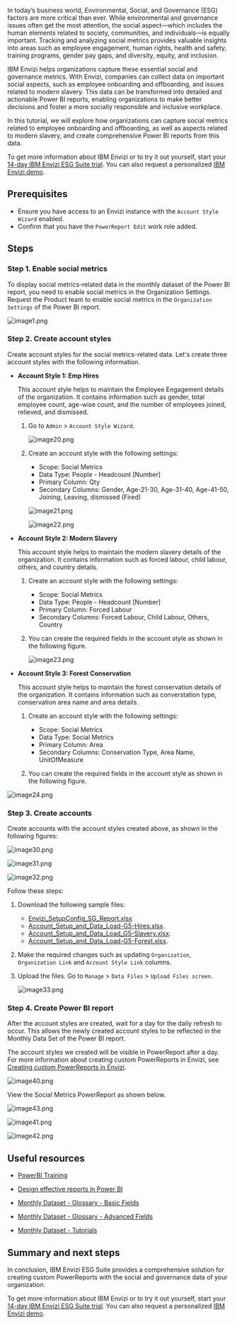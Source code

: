In today’s business world, Environmental, Social, and Governance (ESG) factors are more critical than ever. While environmental and governance issues often get the most attention, the social aspect—which includes the human elements related to society, communities, and individuals—is equally important. Tracking and analyzing social metrics provides valuable insights into areas such as employee engagement, human rights, health and safety, training programs, gender pay gaps, and diversity, equity, and inclusion.

IBM Envizi helps organizations capture these essential social and governance metrics. With Envizi, companies can collect data on important social aspects, such as employee onboarding and offboarding, and issues related to modern slavery. This data can be transformed into detailed and actionable Power BI reports, enabling organizations to make better decisions and foster a more socially responsible and inclusive workplace.

In this tutorial, we will explore how organizations can capture social metrics related to employee onboarding and offboarding, as well as aspects related to modern slavery, and create comprehensive Power BI reports from this data.

To get more information about IBM Envizi or to try it out yourself, start your [14-day IBM Envizi ESG Suite trial](https://www.ibm.com/account/reg/us-en/signup?utm_source=skills_network&utm_content=in_lab_content_link&utm_id=Lab-504&formid=urx-51938&cm_sp=ibmdev-_-developer-_-trial). You can also request a personalized [IBM Envizi demo](https://www.ibm.com/account/reg/us-en/signup?utm_source=skills_network&utm_content=in_lab_content_link&utm_id=Lab-504&formid=DEMO-envizi&cm_sp=ibmdev-_-developer-_-trial).

## Prerequisites

- Ensure you have access to an Envizi instance with the `Account Style Wizard` enabled.
- Confirm that you have the `PowerReport Edit` work role added.

## Steps

### Step 1. Enable social metrics

To display social metrics-related data in the monthly dataset of the Power BI report, you need to enable social metrics in the Organization Settings. Request the Product team to enable social metrics in the `Organization Settings` of the Power BI report.

![image1.png](https://cf-courses-data.s3.us.cloud-object-storage.appdomain.cloud/vDFpeTamx8NGvjAaby3GwQ/image1.png)

### Step 2. Create account styles

Create account styles for the social metrics-related data. Let's create three account styles with the following information.

- **Account Style 1: Emp Hires**

	This account style helps to maintain the Employee Engagement details of the organization. It contains information such as gender, total employee count, age-wise count, and the number of employees joined, relieved, and dismissed.

  1. Go to `Admin` > `Account Style Wizard`.

     ![image20.png](https://cf-courses-data.s3.us.cloud-object-storage.appdomain.cloud/k_RQ5oOwKrXh3VWHZc5b7Q/image20.png)

  2. Create an account style with the following settings:

		- Scope: Social Metrics
		- Data Type: People - Headcount [Number]
		- Primary Column: Qty
		- Secondary Columns: Gender, Age-21-30, Age-31-40, Age-41-50, Joining, Leaving, dismissed (Fired)

	 ![image21.png](https://cf-courses-data.s3.us.cloud-object-storage.appdomain.cloud/qb7QQfCY6d7RiQJ5N2UVXw/image21.png)

     ![image22.png](https://cf-courses-data.s3.us.cloud-object-storage.appdomain.cloud/fLvNqyX7pSWr7wlApCcXCA/image22.png)


- **Account Style 2: Modern Slavery**

	This account style helps to maintain the modern slavery details of the organization. It contains information such as forced labour, child labour, others, and country details.

   1. Create an account style with the following settings:

		- Scope: Social Metrics
		- Data Type: People - Headcount [Number]
		- Primary Column: Forced Labour
		- Secondary Columns: Forced Labour, Child Labour, Others, Country

   2. You can create the required fields in the account style as shown in the following figure.

   	  ![image23.png](https://cf-courses-data.s3.us.cloud-object-storage.appdomain.cloud/caXy0al2aKoLfpDsVMDxAg/image23.png)

- **Account Style 3: Forest Conservation**

	This account style helps to maintain the forest conservation details of the organization. It contains information such as converstation type, conservation area name and area details.

   1. Create an account style with the following settings:

		- Scope: Social Metrics
		- Data Type: Social Metrics
		- Primary Column: Area
		- Secondary Columns: Conservation Type, Area Name, UnitOfMeasure

   2. You can create the required fields in the account style as shown in the following figure.

![image24.png](https://cf-courses-data.s3.us.cloud-object-storage.appdomain.cloud/XDpt2tlNAZlfx3yblxVB8A/image24.png)

### Step 3. Create accounts

Create accounts with the account styles created above, as shown in the following figures:

![image30.png](https://cf-courses-data.s3.us.cloud-object-storage.appdomain.cloud/sanZqTa8xbAMdw-FxLtXDg/image30.png)

![image31.png](https://cf-courses-data.s3.us.cloud-object-storage.appdomain.cloud/QLRDaQldwpumOB56j-gPBg/image31.png)

![image32.png](https://cf-courses-data.s3.us.cloud-object-storage.appdomain.cloud/mvKjtq39nkG7bRNQIm5WFQ/image32.png)




Follow these steps:

1. Download the following sample files:

	- [Envizi_SetupConfig_SG_Report.xlsx](https://cf-courses-data.s3.us.cloud-object-storage.appdomain.cloud/8KGYi6-Q3ZLtdYfFaLf24Q/Envizi-SetupConfig-SG-Report.xlsx  "Envizi_SetupConfig_SG_Report.xlsx")
	- [Account_Setup_and_Data_Load-G5-Hires.xlsx](https://cf-courses-data.s3.us.cloud-object-storage.appdomain.cloud/vKaO1b_-FcmfduwmtiQFhA/Account-Setup-and-Data-Load-G5-Hires.xlsx "Account_Setup_and_Data_Load-G5-Hires.xlsx").
	- [Account_Setup_and_Data_Load_G5-Slavery.xlsx](https://cf-courses-data.s3.us.cloud-object-storage.appdomain.cloud/IohLtLhk4zLHOGb691MBfg/Account-Setup-and-Data-Load-G5-Slavery.xlsx "Account_Setup_and_Data_Load_G5-Slavery.xlsx").
	- [Account_Setup_and_Data_Load-G5-Forest.xlsx](https://cf-courses-data.s3.us.cloud-object-storage.appdomain.cloud/5kDmogNIm6fWKHppgQSvhA/Account-Setup-and-Data-Load-G5-Forest.xlsx "Account_Setup_and_Data_Load-G5-Forest.xlsx").

2. Make the required changes such as updating `Organization`, `Organization Link` and `Account Style Link` columns.

3. Upload the files. Go to `Manage` > `Data Files` > `Upload Files screen`.

	![image33.png](https://cf-courses-data.s3.us.cloud-object-storage.appdomain.cloud/844UX6qQ2oFXpSkPSf5Wpg/image32.png)

### Step 4. Create Power BI report

After the account styles are created, wait for a day for the daily refresh to occur. This allows the newly created account styles to be reflected in the Monthly Data Set of the Power BI report.

The account styles we created will be visible in PowerReport after a day. For more information about creating custom PowerReports in Envizi, see [Creating custom PowerReports in Envizi](https://developer.com/tutorials/awb-create-custom-power-reports-in-envizi/).

![image40.png](https://cf-courses-data.s3.us.cloud-object-storage.appdomain.cloud/O_z4cPujY5eFv8FLel9DSg/image40.png)

View the Social Metrics PowerReport as shown below.

![image43.png](https://cf-courses-data.s3.us.cloud-object-storage.appdomain.cloud/NYCOv8oHe5HpxOTquAJe2Q/image43.png)

![image41.png](https://cf-courses-data.s3.us.cloud-object-storage.appdomain.cloud/BlcdG9mqEJUjiDgg4BXn1w/image41.png)

![image42.png](https://cf-courses-data.s3.us.cloud-object-storage.appdomain.cloud/emN_ETNiANawatTYPr-WMQ/image42.png)

## Useful resources

- [PowerBI Training](https://yourlearning.ibm.com/activity/PLAN-8FF21DDE262D?utm_source=skills_network&utm_content=in_lab_content_link&utm_id=Lab-Creating+Custom+Envizi+PowerBI+Report+for+Social+Metrics_v1_1718260961)

- [Design effective reports in Power BI](https://learn.microsoft.com/en-us/collections/o4dhk4z8xpr8q)

- [Monthly Dataset - Glossary - Basic Fields](https://knowledgebase.envizi.com/home/monthly-dataset-glossary)

- [Monthly Dataset - Glossary - Advanced Fields](https://knowledgebase.envizi.com/home/monthly-dataset-glossary-advanced-fields)

- [Monthly Dataset - Tutorials](https://knowledgebase.envizi.com/home/monthly-dataset-tutorials)

## Summary and next steps

In conclusion, IBM Envizi ESG Suite provides a comprehensive solution for creating custom PowerReports with the social and governance data of your organization.

To get more information about IBM Envizi or to try it out yourself, start your [14-day IBM Envizi ESG Suite trial](https://www.ibm.com/account/reg/us-en/signup?utm_source=skills_network&utm_content=in_lab_content_link&utm_id=Lab-504&formid=urx-51938&cm_sp=ibmdev-_-developer-_-trial). You can also request a personalized [IBM Envizi demo](https://www.ibm.com/account/reg/us-en/signup?utm_source=skills_network&utm_content=in_lab_content_link&utm_id=Lab-504&formid=DEMO-envizi&cm_sp=ibmdev-_-developer-_-trial).